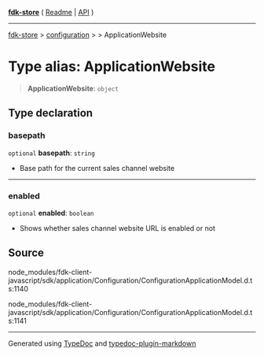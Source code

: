 [**fdk-store**](../../../README.md) ( [Readme](../../../README.md) \| [API](../../../API.md) )

---

[fdk-store](../../../API.md) > [configuration](../../README.md) > [<internal>](../README.md) > ApplicationWebsite

# Type alias: ApplicationWebsite

> **ApplicationWebsite**: `object`

## Type declaration

### basepath

`optional` **basepath**: `string`

- Base path for the current sales channel website

---

### enabled

`optional` **enabled**: `boolean`

- Shows whether sales channel website URL is
  enabled or not

## Source

node_modules/fdk-client-javascript/sdk/application/Configuration/ConfigurationApplicationModel.d.ts:1140

node_modules/fdk-client-javascript/sdk/application/Configuration/ConfigurationApplicationModel.d.ts:1141

---

Generated using [TypeDoc](https://typedoc.org/) and [typedoc-plugin-markdown](https://www.npmjs.com/package/typedoc-plugin-markdown)
